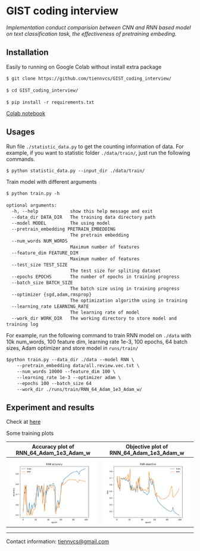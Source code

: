 # GIST coding interview

*Implementation conduct comparision between CNN and RNN based model on text classification task, the effectiveness of pretraining embeding.*

## Installation
Easily to running on Google Colab without install extra package

```shell
$ git clone https://github.com/tiennvcs/GIST_coding_interview/

$ cd GIST_coding_interview/

$ pip install -r requirements.txt
```

[Colab notebook](https://colab.research.google.com/drive/1IgNh7-S3yUTl6Z06XKMwriDoGkIxFxF3?usp=sharing)

## Usages
Run file `./statistic_data.py` to get the counting information of data. For example, if you want to statistic folder `./data/train/`, just run the following commands.

```shell
$ python statistic_data.py --input_dir ./data/train/
```

Train model with different arguments
```shell
$ python train.py -h

optional arguments:
  -h, --help            show this help message and exit
  --data_dir DATA_DIR   The training data directory path
  --model MODEL         The using model
  --pretrain_embedding PRETRAIN_EMBEDDING
                        The pretrain embedding
  --num_words NUM_WORDS
                        Maximum number of features
  --feature_dim FEATURE_DIM
                        Maximum number of features
  --test_size TEST_SIZE
                        The test size for spliting dataset
  --epochs EPOCHS       The number of epochs in training progress
  --batch_size BATCH_SIZE
                        The batch size using in training progress
  --optimizer {sgd,adam,rmsprop}
                        The optimization algorithm using in training
  --learning_rate LEARNING_RATE
                        The learning rate of model
  --work_dir WORK_DIR   The working directory to store model and training log
```

For example, run the following command to train RNN model on `./data` with  10k num_words, 100 feature dim, learning rate 1e-3, 100 epochs, 64 batch sizes, Adam optimizer and store model in `runs/train/` 
```shell
$python train.py --data_dir ./data --model RNN \
    --pretrain_embedding data/all.review.vec.txt \
    --num_words 10000 --feature_dim 100 \
    --learning_rate 1e-3 --optimizer adam \
    --epochs 100 --batch_size 64 
    --work_dir ./runs/train/RNN_64_Adam_1e3_Adam_w/
```

## Experiment and results

Check at [here](https://docs.google.com/spreadsheets/d/1zMhq6dC8P9bYwVvvTH5BwUhH2-9rylmUHx7rHulbmpY/edit?usp=sharing)

Some training plots

Accuracy plot of RNN_64_Adam_1e3_Adam_w            |  Objective plot of RNN_64_Adam_1e3_Adam_w
:-------------------------:|:-------------------------:
![](./runs/train/RNN_64_Adam_1e3_Adam_w/accuracy_log.png)  |  ![](runs/train/RNN_64_Adam_1e3_Adam_w/loss_log.png)

---
Contact information: tiennvcs@gmail.com
